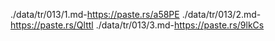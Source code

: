 ./data/tr/013/1.md-https://paste.rs/a58PE
./data/tr/013/2.md-https://paste.rs/Qlttl
./data/tr/013/3.md-https://paste.rs/9lkCs
